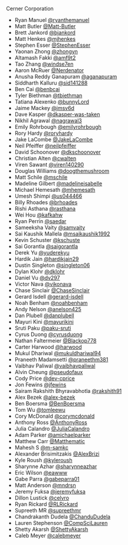 Cerner Corporation

- Ryan Manuel [@ryanthemanuel]
- Matt Butler [@Matt-Butler]
- Brett Jankord [@bjankord]
- Matt Henkes [@mjhenkes]
- Stephen Esser [@StephenEsser]
- Yaonan Zhong [@zhongyn]
- Altamash Fakki [@amf9t2]
- Tao Zhang [@windse7en]
- Aaron McRuer [@Nerdenator]
- Anusha Reddy Ganapuram [@aganapuram]
- Siddharth Kalluru [@sid141288]
- Ben Cai [@benbcai]
- Tyler Biethman [@tbiethman]
- Tatiana Alexenko [@bunnyLord]
- Jaime Mackey [@jmsv6d]
- Dave Kasper [@dkasper-was-taken]
- Nikhil Agrawal [@nagrawal3]
- Emily Rohrbough [@emilyrohrbough]
- Rory Hardy [@roryhardy]
- Jake LaCombe [@JakeLaCombe]
- Neil Pfeiffer [@neilpfeiffer]
- David Schoonover [@dkschoonover]
- Christian Alten [@cwalten]
- Viren Sawant [@viren140290]
- Douglas Williams [@doogthemushroom]
- Matt Schile [@mschile]
- Madeline Gilbert [@madelineisabelle]
- Michael Hemesath [@mhemesath]
- Umesh Shimpi [@us044466]
- Billy Rhoades [@brhoades]
- Rishi Asthana [@rasthana]
- Wei Hou [@kafkahw]
- Ryan Perrin [@saedar]
- Sameeksha Vaity [@samvaity]
- Sai Kaushik Mallela [@msaikaushik1992]
- Kevin Schuster [@kschuste]
- Sai Gorantla [@saigorantla]
- Derek Yu [@yuderekyu]
- Hardik Jain [@hardikjain29]
- Dustin Singleton [@singleton06]
- Dylan Klohr [@dklohr]
- Daniel Vu [@dv297]
- Victor Nava [@vikonava]
- Chase Sinclair [@ChaseSinclair]
- Gerard Isdell [@gerard-isdell]
- Noah Benham [@noahbenham]
- Andy Nelson [@anelson425]
- Dan Plubell [@danplubell]
- Mayuri Kini [@mayurikini]
- Sruti Paku [@paku-sruti]
- Cyrus Duong [@cyrusduong]
- Nathan Faltermeier [@Blackop778]
- Carter Harwood [@harwood]
- Mukul Dhariwal [@mukuldhariwal94]
- Praneeth Madamsetti [@praneethm381]
- Vaibhav Paliwal [@vaibhavpaliwal]
- Alvin Cheung [@pseudofaux]
- Cody Price [@dev-cprice]
- Jon Fewins [@jfewins]
- Sairam Rakshith Bhyravabhotla [@rakshith91]
- Alex Bezek [@alex-bezek]
- Ben Boersma [@BenBoersma]
- Tom Wu [@tomleewu]
- Cory McDonald [@corymcdonald]
- Anthony Ross [@AnthonyRoss]
- Julia Calandro [@JuliaCalandro]
- Adam Parker [@amichaelparker]
- Matthew Carr [@Matthematic]
- Mahesh S [@m-samkc]
- Alexander Brisimitzakis [@AlexBrizi]
- Kyle Roush [@kyleroush]
- Sharynne Azhar [@sharynneazhar]
- Eric Wilson [@eawww]
- Gabe Parra [@gabeparra01]
- Matt Anderson [@mndrsn]
- Jeremy Fuksa [@jeremyfuksa]
- Dillon Lustick [@celvro]
- Ryan Rickard [@RLRickard]
- Supreeth MR [@supreethmr]
- Chandrakanth Dudela [@ChanduDudela]
- Lauren Stephenson [@CompSciLauren]
- Shetty Akarsh [@ShettyAkarsh]
- Caleb Meyer [@calebmeyer]



[@ryanthemanuel]: https://github.com/ryanthemanuel
[@Matt-Butler]: https://github.com/Matt-Butler
[@bjankord]: https://github.com/bjankord
[@mjhenkes]: https://github.com/mjhenkes
[@StephenEsser]: https://github.com/StephenEsser
[@zhongyn]: https://github.com/zhongyn
[@amf9t2]: https://github.com/amf9t2
[@windse7en]: https://github.com/windse7en
[@Nerdenator]: https://github.com/Nerdenator
[@aganapuram]: https://github.com/aganapuram
[@sid141288]: https://github.com/sid141288
[@benbcai]: https://github.com/benbcai
[@tbiethman]: https://github.com/tbiethman
[@bunnyLord]: https://github.com/bunnyLord
[@jmsv6d]: https://github.com/jmsv6d
[@dkasper-was-taken]: https://github.com/dkasper-was-taken
[@nagrawal3]: https://github.com/nagrawal3
[@emilyrohrbough]: https://github.com/emilyrohrbough
[@roryhardy]: https://github.com/roryhardy
[@JakeLaCombe]: https://github.com/JakeLaCombe
[@neilpfeiffer]: https://github.com/neilpfeiffer
[@dkschoonover]: https://github.com/dkschoonover
[@cwalten]: https://github.com/cwalten
[@viren140290]: https://github.com/viren140290
[@doogthemushroom]: https://github.com/doogthemushroom
[@mschile]: https://github.com/mschile
[@madelineisabelle]: https://github.com/madelineisabelle
[@mhemesath]: https://github.com/mhemesath
[@us044466]: https://github.com/us044466
[@brhoades]: https://github.com/brhoades
[@rasthana]: https://github.com/rasthana
[@kafkahw]: https://github.com/kafkahw
[@saedar]: https://github.com/saedar
[@samvaity]: https://github.com/samvaity
[@msaikaushik1992]: https://github.com/msaikaushik1992
[@kschuste]: https://github.com/kschuste
[@saigorantla]: https://github.com/saigorantla
[@yuderekyu]: https://github.com/yuderekyu
[@hardikjain29]: https://github.com/hardikjain29
[@singleton06]: https://github.com/Singleton06
[@dklohr]: https://github.com/dklohr
[@dv297]: https://github.com/dv297
[@vikonava]: https://github.com/vikonava
[@ChaseSinclair]: https://github.com/ChaseSinclair
[@gerard-isdell]: https://github.com/gerard-isdell
[@noahbenham]: https://github.com/noahbenham
[@anelson425]: https://github.com/anelson425
[@danplubell]: https://github.com/danplubell
[@mayurikini]: https://github.com/mayurikini
[@paku-sruti]: https://github.com/paku-sruti
[@cyrusduong]: https://github.com/cyrusduong
[@paku-sruti]: https://github.com/paku-sruti
[@Blackop778]: https://github.com/Blackop778
[@harwood]: https://github.com/harwood
[@mukuldhariwal94]: https://github.com/mukuldhariwal94
[@praneethm381]: https://github.com/praneethm381
[@vaibhavpaliwal]: https://github.com/vaibhavpaliwal
[@pseudofaux]: https://github.com/pseudofaux
[@dev-cprice]: https://github.com/dev-cprice
[@jfewins]: http://github.com/jfewins
[@rakshith91]: http://github.com/rakshith91
[@alex-bezek]: https://github.com/alex-bezek
[@BenBoersma]: https://github.com/BenBoersma
[@tomleewu]: https:/github.com/tomleewu
[@CoryMcDonald]: https://github.com/CoryMcDonald
[@AnthonyRoss]: https://github.com/AnthonyRoss
[@JuliaCalandro]: https://github.com/JuliaCalandro
[@amichaelparker]: https://github.com/amichaelparker
[@Matthematic]: https://github.com/Matthematic
[@m-samkc]: https://github.com/m-samkc
[@AlexBrizi]: https://github.com/AlexBrizi
[@kyleroush]: https://github.com/kyleroush
[@sharynneazhar]: https://github.com/sharynneazhar
[@eawww]: https://github.com/eawww
[@gabeparra01]: https://github.com/gabeparra01
[@mndrsn]: https://github.com/mndrsn
[@jeremyfuksa]: https://github.com/jeremyfuksa
[@celvro]: https://github.com/celvro
[@RLRickard]: https://github.com/RLRickard
[@supreethmr]: https://github.com/supreethmr
[@ChanduDudela]: https://github.com/ChanduDudela
[@CompSciLauren]: https://github.com/CompSciLauren
[@ShettyAkarsh]: https://github.com/ShettyAkarsh
[@calebmeyer]: https://github.com/calebmeyer

